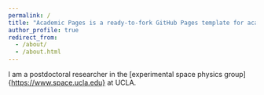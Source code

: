 ```yaml
---
permalink: /
title: "Academic Pages is a ready-to-fork GitHub Pages template for academic personal websites"
author_profile: true
redirect_from: 
  - /about/
  - /about.html
---
```


I am a postdoctoral researcher in the [experimental space physics group]{https://www.space.ucla.edu} at UCLA.
